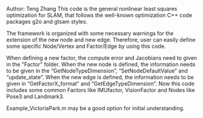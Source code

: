 Author: Teng Zhang
This code is the general nonlinear least squares optimization for SLAM, that follows the well-known optimization C++ code packages g2o and gtsam styles.

The framework is organized with some necessary warnings for the extension of the new node and new edge.
Therefore, user can easily define some specific Node/Vertex and Factor/Edge by using this code. 

When defining a new factor, the compute error and Jacobians need to given in the "Factor" folder.
When the new node is defined, the information needs to be given in the “GetNodeTypeDimension”, “SetNodeDefaultValue” and “update_state”.
When the new edge is defined, the information needs to be given in “GetFactorX_format” and “GetEdgeTypeDimension”.
Now this code includes some common Factors like IMUfactor, VisionFactor and Nodes like Pose3 and Landmark3.

Example_VictoriaPark.m may be a good option for initial understanding.
